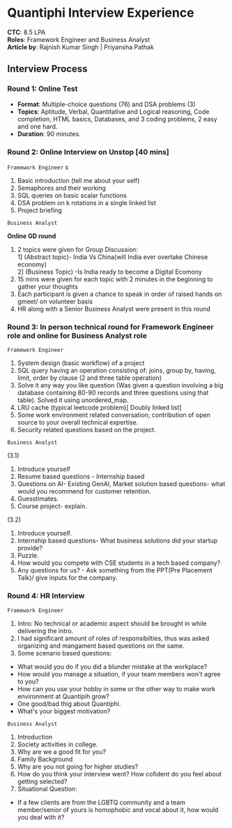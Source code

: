 # Quantiphi Interview Experience

**CTC**: 8.5 LPA <br/>
**Roles**: Framework Engineer and Business Analyst<br/>
**Article by**: Rajnish Kumar Singh | Priyansha Pathak

## Interview Process

### Round 1: Online Test

- **Format**: Multiple-choice questions (76) and DSA problems (3)
- **Topics**: Aptitude, Verbal, Quantitative and Logical reasoning, Code completion, HTML basics, Databases, and 3 coding problems, 2 easy and one hard.
- **Duration**: 90 minutes.

### Round 2: Online Interview on Unstop [40 mins]

`Framework Engineer`
s

1. Basic introduction (tell me about your self)
2. Semaphores and their working
3. SQL queries on basic scalar functions
4. DSA problem on k rotations in a single linked list
5. Project briefing

`Business Analyst`

**Online GD round**

1. 2 topics were given for Group Discussion:<br/>
   1] (Abstract topic)- India Vs China(will India ever overtake Chinese economy) <br/>
   2] (Business Topic) -Is India ready to become a Digital Ecomony
2. 15 mins were given for each topic with 2 minutes in the beginning to gather your thoughts
3. Each participant is given a chance to speak in order of raised hands on gmeet/ on volunteer basis
4. HR along with a Senior Business Analyst were present in this round

### Round 3: In person technical round for Framework Engineer role and online for Business Analyst role

`Framework Engineer`

1. System design (basic workflow) of a project
2. SQL query having an operation consisting of: joins, group by, having, limit, order by clause (2 and three table operation)
3. Solve it any way you like question (Was given a question involving a big database containing 80-90 records and three questions using that table). Solved it using unordered_map.
4. LRU cache (typical leetcode problem)[ Doubly linked list]
5. Some work environment related conversation; contribution of open source to your overall technical expertise.
6. Security related questions based on the project.

`Business Analyst`

(3.1)

1. Introduce yourself
2. Resume based questions - Internship based
3. Questions on AI- Existing GenAI, Market solution based questions- what would you recommend for customer retention.
4. Guesstimates.
5. Course project- explain.

(3.2)

1. Introduce yourself.
2. Internship based questions- What business solutions did your startup provide?
3. Puzzle.
4. How would you compete with CSE students in a tech based company?
5. Any questions for us? - Ask something from the PPT(Pre Placement Talk)/ give inputs for the company.

### Round 4: HR Interview

`Framework Engineer`

1. Intro: No technical or academic aspect should be brought in while delivering the intro.
2. I had significant amount of roles of responsibilties, thus was asked organizing and mangament based questions on the same.
3. Some scenario based questions:
<ul>
  <li> What would you do if you did a blunder mistake at the workplace? </li>
  <li> How would you manage a situation, if your team members won't agree to you? </li>
  <li> How can you use your hobby in some or the other way to make work environment at Quantipih grow? </li>
  <li> One good/bad thig about Quantiphi.</li>
  <li> What's your biggest motivation? </li>
</ul>

`Business Analyst`

1. Introduction
2. Society activities in college.
3. Why are we a good fit for you?
4. Family Background
5. Why are you not going for higher studies?
6. How do you think your interview went? How cofident do you feel about getting selected?
7. Situational Question:
<ul>
  <li> If a few clients are from the LGBTQ community and a team member/senior of yours is homophobic and vocal about it, how would you deal with it? </li>
</ul>
